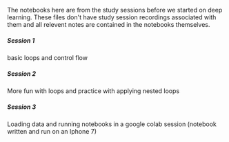 The notebooks here are from the study sessions before we started on deep learning. These files don't have study session recordings associated with them and all relevent notes are contained in the notebooks themselves.

##### Session 1
basic loops and control flow

##### Session 2
More fun with loops and practice with applying nested loops

##### Session 3
Loading data and running notebooks in a google colab session (notebook written and run on an Iphone 7)
